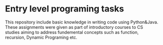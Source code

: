 # Entry level programing tasks
This repository include basic knowledge in writing code using Python&Java.
These assignments were given as part of introductory courses to CS studies aiming to address fundemental concepts such as function, recursion, Dynamic Programing etc.
